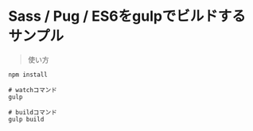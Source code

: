 # Sass / Pug / ES6をgulpでビルドするサンプル

>使い方

    npm install

    # watchコマンド
    gulp

    # buildコマンド
    gulp build 
